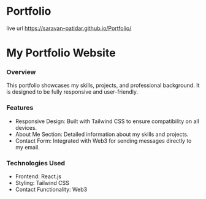 # Portfolio 
live url https://saravan-patidar.github.io/Portfolio/
# My Portfolio Website
### Overview
This portfolio showcases my skills, projects, and professional background. It is designed to be fully responsive and user-friendly.

### Features
  - Responsive Design: Built with Tailwind CSS to ensure compatibility on all devices.
  - About Me Section: Detailed information about my skills and projects.
  - Contact Form: Integrated with Web3 for sending messages directly to my email.

### Technologies Used
  - Frontend: React.js
  - Styling: Tailwind CSS
  - Contact Functionality: Web3
